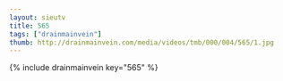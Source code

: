 ```yaml
--- 
layout: sieutv
title: 565
tags: ["drainmainvein"]
thumb: http://drainmainvein.com/media/videos/tmb/000/004/565/1.jpg
---
```

{% include drainmainvein key="565" %} 
